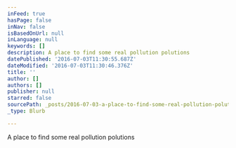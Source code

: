 ```yaml
---
inFeed: true
hasPage: false
inNav: false
isBasedOnUrl: null
inLanguage: null
keywords: []
description: A place to find some real pollution polutions
datePublished: '2016-07-03T11:30:55.687Z'
dateModified: '2016-07-03T11:30:46.376Z'
title: ''
author: []
authors: []
publisher: null
starred: false
sourcePath: _posts/2016-07-03-a-place-to-find-some-real-pollution-polutions.md
_type: Blurb

---
```

A place to find some real pollution polutions